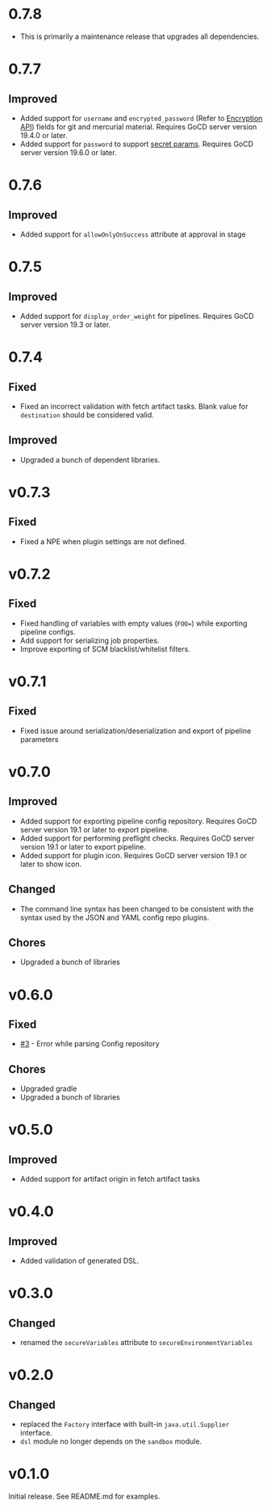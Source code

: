 # 0.7.8

- This is primarily a maintenance release that upgrades all dependencies.

# 0.7.7

## Improved

- Added support for `username` and `encrypted_password` (Refer to [Encryption API](https://api.gocd.org/current/#encrypt-a-plain-text-value)) fields for git and mercurial material. Requires GoCD server version 19.4.0 or later.
- Added support for `password` to support [secret params](https://docs.gocd.org/current/configuration/secrets_management.html). Requires GoCD server version 19.6.0 or later.

# 0.7.6

## Improved

 - Added support for `allowOnlyOnSuccess` attribute at approval in stage

# 0.7.5

## Improved

- Added support for `display_order_weight` for pipelines. Requires GoCD server version 19.3 or later.

# 0.7.4

## Fixed

- Fixed an incorrect validation with fetch artifact tasks. Blank value for `destination` should be considered valid.

## Improved

- Upgraded a bunch of dependent libraries.

# v0.7.3

## Fixed

- Fixed a NPE when plugin settings are not defined.

# v0.7.2

## Fixed

- Fixed handling of variables with empty values (`FOO=`) while exporting pipeline configs.
- Add support for serializing job properties.
- Improve exporting of SCM blacklist/whitelist filters.

# v0.7.1

## Fixed

- Fixed issue around serialization/deserialization and export of pipeline parameters

# v0.7.0

## Improved

- Added support for exporting pipeline config repository. Requires GoCD server version 19.1 or later to export pipeline.
- Added support for performing preflight checks. Requires GoCD server version 19.1 or later to export pipeline.
- Added support for plugin icon. Requires GoCD server version 19.1 or later to show icon.

## Changed

- The command line syntax has been changed to be consistent with the syntax used by the JSON and YAML config repo plugins.

## Chores

- Upgraded a bunch of libraries

# v0.6.0

## Fixed

- [#3](https://github.com/gocd-contrib/gocd-groovy-dsl-config-plugin/issues/3) - Error while parsing Config repository

## Chores

- Upgraded gradle
- Upgraded a bunch of libraries

# v0.5.0

## Improved

- Added support for artifact origin in fetch artifact tasks

# v0.4.0

## Improved

- Added validation of generated DSL.

# v0.3.0

## Changed

- renamed the `secureVariables` attribute to `secureEnvironmentVariables`

# v0.2.0

## Changed

- replaced the `Factory` interface with built-in `java.util.Supplier` interface.
- `dsl` module no longer depends on the `sandbox` module.

# v0.1.0

Initial release. See README.md for examples.

